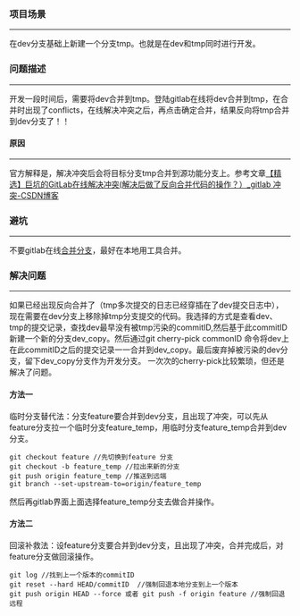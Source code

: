 ### 项目场景

---

在dev分支基础上新建一个分支tmp。也就是在dev和tmp同时进行开发。



### 问题描述

---

开发一段时间后，需要将dev合并到tmp。登陆gitlab在线将dev合并到tmp，在合并时出现了conflicts，在线解决冲突之后，再点击确定合并，结果反向将tmp合并到dev分支了！！



#### 原因

---

官方解释是，解决冲突后会将目标分支tmp合并到源功能分支上。参考文章[【精选】巨坑的GitLab在线解决冲突(解决后做了反向合并代码的操作？）_gitlab 冲突-CSDN博客](https://blog.csdn.net/u013487071/article/details/123485341)



### 避坑

---

不要gitlab在线[合并分支](https://so.csdn.net/so/search?q=合并分支&spm=1001.2101.3001.7020)，最好在本地用工具合并。



### 解决问题

---

如果已经出现反向合并了（tmp多次提交的日志已经穿插在了dev提交日志中），现在需要在dev分支上移除掉tmp分支提交的代码。我选择的方式是查看dev、tmp的提交记录，查找dev最早没有被tmp污染的commitID,然后基于此commitID新建一个新的分支dev_copy。然后通过git cherry-pick commonID 命令将dev上在此commitID之后的提交记录一一合并到dev_copy。最后废弃掉被污染的dev分支，留下dev_copy分支作为开发分支。 一次次的cherry-pick比较繁琐，但还是解决了问题。

#### 方法一

临时分支替代法：分支feature要合并到dev分支，且出现了冲突，可以先从feature分支拉一个临时分支feature_temp，用临时分支feature_temp合并到dev分支。

```
git checkout feature //先切换到feature 分支
git checkout -b feature_temp //拉出来新的分支
git push origin feature_temp //推送到远端
git branch --set-upstream-to=origin/feature_temp 
```

然后再gitlab界面上面选择feature_temp分支去做合并操作。

#### 方法二

回滚补救法：设feature分支要合并到dev分支，且出现了冲突，合并完成后，对feature分支做回滚操作。

```
git log //找到上一个版本的commitID
git reset --hard HEAD/commitID  //强制回退本地分支到上一个版本
git push origin HEAD --force 或者 git push -f origin feature //强制回退远程
```

